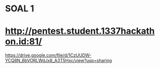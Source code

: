 # SOAL 1
# http://pentest.student.1337hackathon.id:81/

https://drive.google.com/file/d/1CzUUDW-YCQ8N_6bVORLWdJx8_A3T5Hxc/view?usp=sharing
